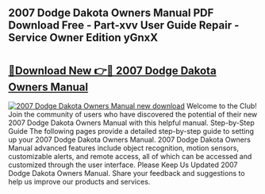 ## 2007 Dodge Dakota Owners Manual PDF Download Free - Part-xvv User Guide Repair - Service Owner Edition yGnxX

# <h2><a href="http://bc35459.oget.top/?id=2007+Dodge+Dakota+Owners+Manual">🔗Download New 👉🔴 2007 Dodge Dakota Owners Manual</a></h2>

[![2007 Dodge Dakota Owners Manual new download](https://i.imgur.com/5g1atiW.png)](http://bc35459.oget.top/?id=2007+Dodge+Dakota+Owners+Manual)
Welcome to the Club! Join the community of users who have discovered the potential of their new 2007 Dodge Dakota Owners Manual with this helpful manual. Step-by-Step Guide The following pages provide a detailed step-by-step guide to setting up your 2007 Dodge Dakota Owners Manual. 2007 Dodge Dakota Owners Manual advanced features include object recognition, motion sensors, customizable alerts, and remote access, all of which can be accessed and customized through the user interface. Please Keep Us Updated 2007 Dodge Dakota Owners Manual. Share your feedback and suggestions to help us improve our products and services.
